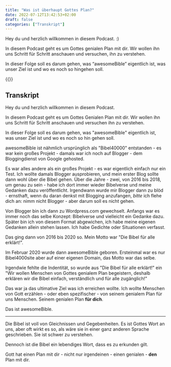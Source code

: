 ```yaml
---
title: "Was ist überhaupt Gottes Plan?"
date: 2022-07-12T13:42:53+02:00
draft: false
categories: ["Transkript"]
---
```

Hey du und herzlich willkommen in diesem Podcast. :)

In diesem Podcast geht es um Gottes genialen Plan mit dir. Wir wollen ihn uns Schritt für Schritt anschauen und versuchen, ihn zu verstehen.

In dieser Folge soll es darum gehen, was “awesomeBible” eigentlich ist, was unser Ziel ist und wo es noch so hingehen soll.

{{<castopod slug="was-ist-uberhaupt-gottes-plan">}}

## Transkript
Hey du und herzlich willkommen in diesem Podcast.

In diesem Podcast geht es um Gottes Genialen Plan mit dir. Wir wollen ihn uns Schritt für Schritt anschauen
und versuchen ihn zu verstehen.

In dieser Folge soll es darum gehen, was "awesomeBible" eigentlich ist, was unser Ziel ist und wo es noch so hin gehen soll.

awesomeBible ist nähmlich ursprünglich als "Bibel40000" entstanden - es war kein großes Projekt - damals war ich noch auf Blogger -
dem Bloggingdienst von Google gehosted.

Es war alles andere als ein großes Projekt - es war eigentlich einfach nur ein Test. Ich wollte damals Blogger ausprobieren, und mein erster Blog sollte dann wohl über die Bibel gehen.
Über die Jahre - zwei, von 2016 bis 2018, um genau zu sein - habe ich dort immer wieder Bibelverse und meine Gedanken dazu veröffentlicht.
Irgendwann wurde mir Blogger dann zu blöd - ernsthaft, wenn du daran denkst mit Blogging anzufangen, *bitte* ich flehe dich an: nimm nicht Blogger - aber darum soll es nicht gehen.

Von Blogger bin ich dann zu Wordpress.com gewechselt. Anfangs war es immer noch das selbe Konzept: Bibelverse und vielleicht ein Gedanke dazu.
Später bin ich von diesem Format abgewichen, ich habe meine eigenen Gedanken allein stehen lassen. Ich habe Gedichte oder Situationen verfasst.

Das ging dann von 2016 bis 2020 so. Mein Motto war "Die Bibel für alle erklärt!".

Im Februar 2020 wurde dann awesomeBible geboren. Ersteinmal war es nur Bibel4000site aber auf einer eigenen Domain, das Motto war das selbe.

Irgendwie fehlte die Indentität, so wurde aus "Die Bibel für alle erklärt!" ein "Wir wollen Menschen von Gottes genialem Plan begeistern, deshalb erklären wir die Bibel einfach, verständlich und für alle zugänglich!"

Das war ja das ultimative Ziel was ich erreichen wollte. Ich wollte Menschen von Gott erzählen - oder eben spezifischer - von seinem genialem Plan für uns Menschen. Seinem genialen Plan **für dich**.

Das ist awesomeBible.

* * *

Die Bibel ist voll von Gleichnissen und Gegebenheiten. Es ist Gottes Wort an uns, aber oft wirkt es so, als wäre sie in einer ganz anderen Sprache geschrieben. Sie ist schwer zu verstehen.

Dennoch ist die Bibel ein lebendiges Wort, dass es zu erkunden gilt.

Gott hat einen Plan mit dir - nicht nur irgendeinen - einen genialen - **den** Plan mit dir.